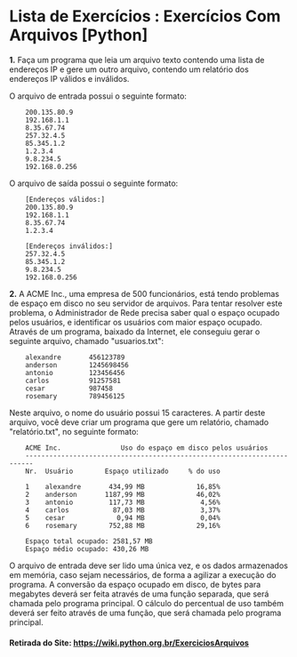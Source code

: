 # Lista de Exercícios : Exercícios Com Arquivos [Python]

**1.** Faça um programa que leia um arquivo texto contendo uma lista de endereços IP e gere um outro arquivo, contendo um relatório dos endereços IP válidos e inválidos.

O arquivo de entrada possui o seguinte formato:

		200.135.80.9
		192.168.1.1
		8.35.67.74
		257.32.4.5
		85.345.1.2
		1.2.3.4
		9.8.234.5
		192.168.0.256

O arquivo de saída possui o seguinte formato:

		[Endereços válidos:]
		200.135.80.9
		192.168.1.1
		8.35.67.74
		1.2.3.4
		
		[Endereços inválidos:]
		257.32.4.5
		85.345.1.2
		9.8.234.5
		192.168.0.256

**2.** A ACME Inc., uma empresa de 500 funcionários, está tendo problemas de espaço em disco no seu servidor de arquivos. Para tentar resolver este problema, o Administrador de Rede precisa saber qual o espaço ocupado pelos usuários, e identificar os usuários com maior espaço ocupado. Através de um programa, baixado da Internet, ele conseguiu gerar o seguinte arquivo, chamado "usuarios.txt":

		alexandre       456123789
		anderson        1245698456
		antonio         123456456
		carlos          91257581
		cesar           987458
		rosemary        789456125

Neste arquivo, o nome do usuário possui 15 caracteres. A partir deste arquivo, você deve criar um programa que gere um relatório, chamado "relatório.txt", no seguinte formato:

		ACME Inc.               Uso do espaço em disco pelos usuários
		------------------------------------------------------------------------
		Nr.  Usuário        Espaço utilizado     % do uso
		
		1    alexandre       434,99 MB             16,85%
		2    anderson       1187,99 MB             46,02%
		3    antonio         117,73 MB              4,56%
		4    carlos           87,03 MB              3,37%
		5    cesar             0,94 MB              0,04%
		6    rosemary        752,88 MB             29,16%
		
		Espaço total ocupado: 2581,57 MB
		Espaço médio ocupado: 430,26 MB

O arquivo de entrada deve ser lido uma única vez, e os dados armazenados em memória, caso sejam necessários, de forma a agilizar a execução do programa. A conversão da espaço ocupado em disco, de bytes para megabytes deverá ser feita através de uma função separada, que será chamada pelo programa principal. O cálculo do percentual de uso também deverá ser feito através de uma função, que será chamada pelo programa principal.

#### Retirada do Site: https://wiki.python.org.br/ExerciciosArquivos
